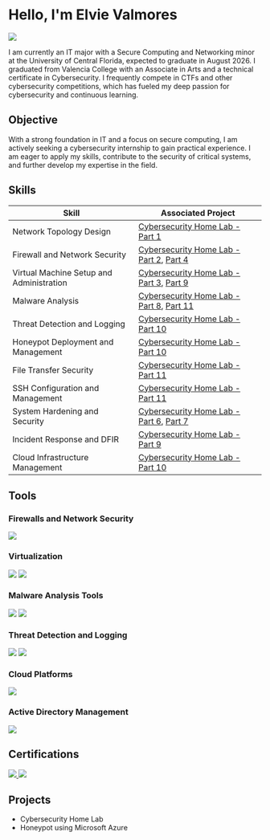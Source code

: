 # Hello, I'm Elvie Valmores
<a href="https://linkedin.com/in/elvievalmores"><img src="https://img.shields.io/badge/-LinkedIn-0072b1?&style=for-the-badge&logo=linkedin&logoColor=white" /></a>

I am currently an IT major with a Secure Computing and Networking minor at the University of Central Florida, expected to graduate in August 2026. I graduated from Valencia College with an Associate in Arts and a technical certificate in Cybersecurity. I frequently compete in CTFs and other cybersecurity competitions, which has fueled my deep passion for cybersecurity and continuous learning.

## Objective
With a strong foundation in IT and a focus on secure computing, I am actively seeking a cybersecurity internship to gain practical experience. I am eager to apply my skills, contribute to the security of critical systems, and further develop my expertise in the field.

## Skills
| Skill                                         | Associated Project                                  |
|-----------------------------------------------|-----------------------------------------------------|
| Network Topology Design                      | [Cybersecurity Home Lab - Part 1](https://google.com) |
| Firewall and Network Security                | [Cybersecurity Home Lab - Part 2](https://google.com), [Part 4](https://google.com) |
| Virtual Machine Setup and Administration     | [Cybersecurity Home Lab - Part 3](https://google.com), [Part 9](https://google.com) |
| Malware Analysis                             | [Cybersecurity Home Lab - Part 8](https://google.com), [Part 11](https://google.com) |
| Threat Detection and Logging                 | [Cybersecurity Home Lab - Part 10](https://google.com) |
| Honeypot Deployment and Management           | [Cybersecurity Home Lab - Part 10](https://google.com) |
| File Transfer Security                       | [Cybersecurity Home Lab - Part 11](https://google.com) |
| SSH Configuration and Management             | [Cybersecurity Home Lab - Part 11](https://google.com) |
| System Hardening and Security                | [Cybersecurity Home Lab - Part 6](https://google.com), [Part 7](https://google.com) |
| Incident Response and DFIR                   | [Cybersecurity Home Lab - Part 9](https://google.com) |
| Cloud Infrastructure Management              | [Cybersecurity Home Lab - Part 10](https://google.com) |

## Tools
### Firewalls and Network Security
<div>
    <img src="https://img.shields.io/badge/-pfSense-EE8D2F?&style=for-the-badge&logo=pfSense&logoColor=white" />
</div>

### Virtualization
<div>
    <img src="https://img.shields.io/badge/-VirtualBox-0D96F2?&style=for-the-badge&logo=VirtualBox&logoColor=white" />
    <img src="https://img.shields.io/badge/-VMware-607078?&style=for-the-badge&logo=VMware&logoColor=white" />
</div>

### Malware Analysis Tools
<div>
    <img src="https://img.shields.io/badge/-Tsurugi_Linux-63B8FF?&style=for-the-badge&logo=Linux&logoColor=white" />
    <img src="https://img.shields.io/badge/-REMnux-6C6D6E?&style=for-the-badge&logo=Linux&logoColor=white" />
</div>

### Threat Detection and Logging
<div>
    <img src="https://img.shields.io/badge/-Splunk-007A7A?&style=for-the-badge&logo=Splunk&logoColor=white" />
    <img src="https://img.shields.io/badge/-Syslog-333333?&style=for-the-badge&logo=Syslog&logoColor=white" />
</div>

### Cloud Platforms
<div>
    <img src="https://img.shields.io/badge/-Microsoft_Azure-0078D4?&style=for-the-badge&logo=Microsoft&logoColor=white" />
</div>

### Active Directory Management
<div>
    <img src="https://img.shields.io/badge/-Active_Directory-0078D4?&style=for-the-badge&logo=Microsoft&logoColor=white" />
</div>

## Certifications
<div> 
    <a href="https://www.credly.com/badges/48e44f9b-8cdc-4d96-9304-4197447f117c/public_url"> <img src="https://img.shields.io/badge/-ITF%2B-007ACC?&style=for-the-badge&logo=CompTIA&logoColor=white" /> </a> 
    <a href="https://www.credly.com/badges/d8303505-d15e-4fa6-9e50-92b2b4ca3a05/public_url"> <img src="https://img.shields.io/badge/-Security%2B-FF0000?&style=for-the-badge&logo=CompTIA&logoColor=white" /> </a>
</div>

## Projects
- Cybersecurity Home Lab
- Honeypot using Microsoft Azure
